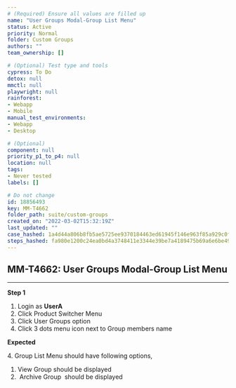 ```yaml
---
# (Required) Ensure all values are filled up
name: "User Groups Modal-Group List Menu"
status: Active
priority: Normal
folder: Custom Groups
authors: ""
team_ownership: []

# (Optional) Test type and tools
cypress: To Do
detox: null
mmctl: null
playwright: null
rainforest: 
- Webapp
- Mobile
manual_test_environments: 
- Webapp
- Desktop

# (Optional)
component: null
priority_p1_to_p4: null
location: null
tags: 
- Never tested
labels: []

# Do not change
id: 18856493
key: MM-T4662
folder_path: suite/custom-groups
created_on: "2022-03-02T15:32:19Z"
last_updated: ""
case_hashed: 1a4d44a806b8fb5ae5725ee9370184463ed61945f146e963f85a929c0fc0263558968650528059cfff558d8179aea6e5
steps_hashed: fa980e1200c24ea0bd4a3748411e3344e39be7a4189475b69a6e6be49b6c64460846cbd4d3b9ace3ec378fb10ade6cd5
---
```


## MM-T4662: User Groups Modal-Group List Menu

---

**Step 1**

1. Login as **UserA**
2. Click Product Switcher Menu 
3. Click User Groups option
4. Click 3 dots menu icon next to Group members name

**Expected**

4\. Group List Menu should have following options,

1. View Group should be displayed
2.  Archive Group  should be displayed

